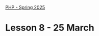 [PHP - Spring 2025](https://github.com/arturomorarioja-kea/WD_PHP_F25/blob/main/README.md)

# Lesson 8 - 25 March

[--> 2 companies I visited use PHP]: #

[## Homework]: #
[Check out these code samples:]: #
[- Films REST API(https://github.com/arturomorarioja/php_films_rest_api)]: #

